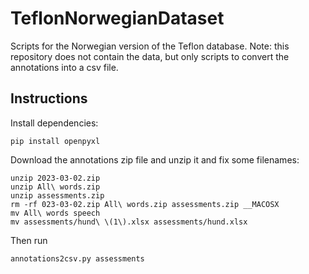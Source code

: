 # TeflonNorwegianDataset
Scripts for the Norwegian version of the Teflon database. Note: this repository does not contain the data, but only scripts to convert the annotations into a csv file.

## Instructions
Install dependencies:
```
pip install openpyxl
```
Download the annotations zip file and unzip it and fix some filenames:
```
unzip 2023-03-02.zip
unzip All\ words.zip
unzip assessments.zip
rm -rf 023-03-02.zip All\ words.zip assessments.zip __MACOSX
mv All\ words speech
mv assessments/hund\ \(1\).xlsx assessments/hund.xlsx
```
Then run
```
annotations2csv.py assessments
```
